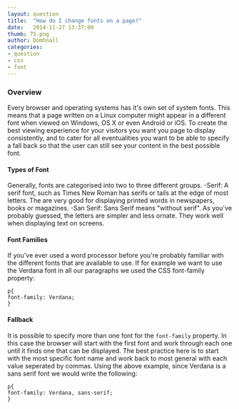 ```yaml
---
layout: question
title:  "How do I change fonts on a page?"
date:   2014-11-27 13:37:00
thumb: 75.png
author: Domhnall
categories:
- question
- css
- font
---
```


### Overview

Every browser and operating systems has it's own set of system fonts. This means that a page written on a Linux computer might appear in a different font when viewed on Windows, OS X or even Android or iOS. To create the best viewing experience for your visitors you want you page to display consistently, and to cater for all eventualities you want to be able to specify a fall back so that the user can still see your content in the best possible font.
<!--more-->

#### Types of Font

Generally, fonts are categorised into two to three different groups.
-Serif: A serif font, such as Times New Roman has serifs or tails at the edge of most letters. The are very good for displaying printed words in newspapers, books or magazines.
-San Serif: Sans Serif means "without serif". As you've probably guessed, the letters are simpler and less ornate. They work well when displaying text on screens.

#### Font Families

If you've ever used a word processor before you're probably familiar with the different fonts that are available to use. If for example we want to use the Verdana font in all our paragraphs we used the CSS font-family property:
    
    p{
    font-family: Verdana;
    }

#### Fallback

It is possible to specify more than one font for the `font-family` property. In this case the browser will start with the first font and work through each one until it finds one that can be displayed.
The best practice here is to start with the most specific font name and work back to most general with each value seperated by commas. Using the above example, since Verdana is a sans serif font we would write the following:

    p{
    font-family: Verdana, sans-serif;
    }